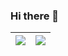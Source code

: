 ### Hi there 👋

<!--
**lhk6565/lhk6565** is a ✨ _special_ ✨ repository because its `README.md` (this file) appears on your GitHub profile.

Here are some ideas to get you started:

- 🔭 I’m currently working on ...
- 🌱 I’m currently learning ...
- 👯 I’m looking to collaborate on ...
- 🤔 I’m looking for help with ...
- 💬 Ask me about ...
- 📫 How to reach me: ...
- 😄 Pronouns: ...
- ⚡ Fun fact: ...
-->

| <a href="https://github.com/lhk6565/lhk6565"><img align="center" src="https://github-readme-stats-psi-red-80.vercel.app/api?username=lhk6565&show_icons=true&include_all_commits=true&theme=buefy&hide_border=true" /></a> | <a href="https://github.com/lhk6565/lhk6565"><img align="center" src="https://github-readme-stats.vercel.app/api/top-langs/?username=lhk6565&langs_count=3&theme=buefy&hide_border=true" /></a> |
| ------------- | ------------- |
